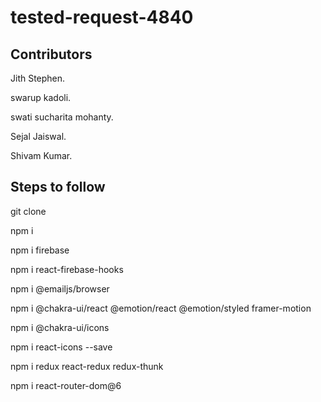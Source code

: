 # tested-request-4840

 

##  Contributors 
 Jith Stephen.
 
 swarup kadoli.
 
 swati sucharita mohanty.
 
 Sejal Jaiswal.
 
 Shivam Kumar.
 
 
##  Steps to follow
git clone 

npm i

npm i firebase

npm i react-firebase-hooks

npm i @emailjs/browser

npm i @chakra-ui/react @emotion/react @emotion/styled framer-motion

npm i @chakra-ui/icons

npm i react-icons --save

npm i redux react-redux redux-thunk

npm i react-router-dom@6




